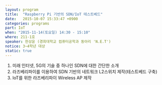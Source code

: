 ```yaml
---
layout: program
title:  "Raspberry Pi 기반의 SDN/IoT 테스트베드"
date:   2015-10-07 15:33:47 +0900
categories: programs
part: IoT
when: "2015-11-14(토요일) 14:30 - 15:10"
where: 211-1호
speaker: 한상윤 (경희대학교 컴퓨터공학과 동아리 'N.E.T')
notice: 3~4학년 대상
static: true
---
```

1. 미래 인터넷, 5G의 기술 중 하나인 SDN에 대한 간단한 소개
2. 라즈베리파이를 이용하여 SDN 기반의 네트워크 L2스위치 제작(테스트베드 구축)
3. IoT를 위한 라즈베리파이 Wireless AP 제작
